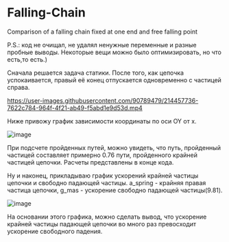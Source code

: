 # Falling-Chain
Comparison of a falling chain fixed at one end and free falling point

P.S.: код не очищал, не удалял ненужные переменные и разные пробные выводы. Некоторые вещи можно было оптимизировать, но что есть,то есть.)

Сначала решается задача статики. После того, как цепочка успокаивается, правый её конец отпускается одновременно с частицей справа.

https://user-images.githubusercontent.com/90789479/214457736-7622c784-964f-4f21-ab49-f5abd1e9d53d.mp4

Ниже привожу график зависимости координаты по оси OY от x.

![image](https://user-images.githubusercontent.com/90789479/214458034-36c0f572-cf39-4838-a698-30863a126318.png)

При подсчете пройденных путей, можно увидеть, что путь, пройденный частицей составляет примерно 0.76 пути, пройденного крайней частицей цепочки. Расчеты представлены в конце кода.

Ну и наконец, прикладываю график ускорений крайней частицы цепочки и свободно падающей частицы. a_spring - крайняя правая частица цепочки, g_mas - ускорение свободно падающей частицы(9.81).

![image](https://user-images.githubusercontent.com/90789479/214458473-12e79474-9e23-48ae-b0cf-802c70d13dc2.png)

На основании этого графика, можно сделать вывод, что ускорение крайней частицы падающей цепочки во много раз превосходит ускорение свободного падения.

